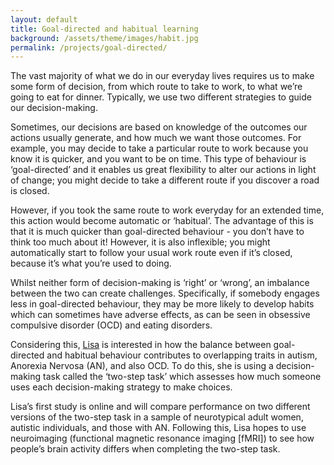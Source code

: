 ```yaml
---
layout: default
title: Goal-directed and habitual learning
background: /assets/theme/images/habit.jpg
permalink: /projects/goal-directed/
---
```

The vast majority of what we do in our everyday lives requires us to make some form of decision, from which route to take to work, to what we’re going to eat for dinner. Typically, we use two different strategies to guide our decision-making.

Sometimes, our decisions are based on knowledge of the outcomes our actions usually generate, and how much we want those outcomes. For example, you may decide to take a particular route to work because you know it is quicker, and you want to be on time. This type of behaviour is ‘goal-directed’ and it enables us great flexibility to alter our actions in light of change; you might decide to take a different route if you discover a road is closed.

However, if you took the same route to work everyday for an extended time, this action would become automatic or ‘habitual’. The advantage of this is that it is much quicker than goal-directed behaviour - you don’t have to think too much about it! However, it is also inflexible; you might automatically start to follow your usual work route even if it’s closed, because it’s what you’re used to doing.

Whilst neither form of decision-making is ‘right’ or ‘wrong’, an imbalance between the two can create challenges. Specifically, if somebody engages less in goal-directed behaviour, they may be more likely to develop habits which can sometimes have adverse effects, as can be seen in obsessive compulsive disorder (OCD) and eating disorders.

Considering this, <a href="https://cognition-mental-health.github.io/people/#Lisa+Woodley">Lisa</a> is interested in how the balance between goal-directed and habitual behaviour contributes to overlapping traits in autism, Anorexia Nervosa (AN), and also OCD. To do this, she is using a decision-making task called the ‘two-step task’ which assesses how much someone uses each decision-making strategy to make choices.

Lisa’s first study is online and will compare performance on two different versions of the two-step task in a sample of neurotypical adult women, autistic individuals, and those with AN. Following this, Lisa hopes to use neuroimaging (functional magnetic resonance imaging \[fMRI]) to see how people’s brain activity differs when completing the two-step task.
